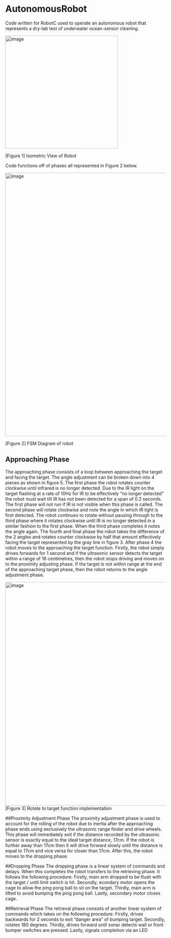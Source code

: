 # AutonomousRobot
Code written for RobotC used to operate an autonomous robot that represents a dry-lab test of underwater ocean-sensor cleaning.

<img width="354" alt="image" src="https://user-images.githubusercontent.com/92940760/196819655-0ab79fab-1219-437d-b7a5-216bdf8a8f68.png">

[Figure 1] Isometric View of Robot

Code functions off of phases all represented in Figure 2 below.

<img width="826" alt="image" src="https://user-images.githubusercontent.com/92940760/196819549-382ea58c-55ee-43e8-85eb-c813cb3c4307.png">

[Figure 2] FSM Diagram of robot

## Approaching Phase
The approaching phase consists of a loop between approaching the target and facing the target. The angle adjustment can be broken down into 4 pieces as shown in figure 5. The first phase the robot rotates counter clockwise until infrared is no longer detected. Due to the IR light on the target flashing at a rate of 10Hz for IR to be effectively “no longer detected” the robot must wait till IR has not been detected for a span of 0.2 seconds. The first phase will not run if IR is not visible when this phase is called. The second phase will rotate clockwise and note the angle in which IR light is first detected. The robot continues to rotate without pausing through to the third phase where it rotates clockwise until IR is no longer detected in a similar fashion to the first phase. When the third phase completes it notes the angle again. The fourth and final phase the robot takes the difference of the 2 angles and rotates counter clockwise by half that amount effectively facing the target represented by the gray line in figure 3. After phase 4 the robot moves to the approaching the target function. Firstly, the robot simply drives forwards for 1 second and if the ultrasonic sensor detects the target within a range of 16 centimetres, then the robot stops driving and moves on to the proximity adjusting phase. If the target is not within range at the end of the approaching target phase, then the robot returns to the angle adjustment phase.

<img width="701" alt="image" src="https://user-images.githubusercontent.com/92940760/196819490-1fd171e0-5405-4e97-8f64-52610d0f111a.png">
[Figure 3] Rotate to target function implementation

##Proximity Adjustment Phase
The proximity adjustment phase is used to account for the rolling of the robot due to inertia after the approaching phase ends using exclusively the ultrasonic range finder and drive wheels. This phase will immediately exit if the distance recorded by the ultrasonic sensor is exactly equal to the ideal target distance, 17cm. If the robot is further away than 17cm then it will drive forward slowly until the distance is equal to 17cm and vice versa for closer than 17cm. After this, the robot moves to the dropping phase. 

##Dropping Phase
The dropping phase is a linear system of commands and delays. When this completes the robot transfers to the retrieving phase. It follows the following procedure: Firstly, main arm dropped to be flush with the target / until limit switch is hit. Secondly, econdary motor opens the cage to allow the ping pong ball to sit on the target. Thirdly, main arm is lifted to avoid bumping the ping pong ball. Lastly, secondary motor closes cage.

##Retrieval Phase
The retrieval phase consists of another linear system of commands which takes on the following procedure: Firstly, drives backwards for 2 seconds to exit “danger area” of bumping target. Secondly, rotates 180 degrees. Thirdly, drives forward until sonar detects wall or front bumper switches are pressed. Lastly, signals completion via an LED
